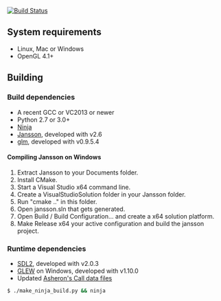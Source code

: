 [![Build Status](https://travis-ci.org/boardwalk/bzr.svg?branch=master)](https://travis-ci.org/boardwalk/bzr)

## System requirements

*  Linux, Mac or Windows
*  OpenGL 4.1+

## Building

### Build dependencies

* A recent GCC or VC2013 or newer
* Python 2.7 or 3.0+
* [Ninja](http://martine.github.io/ninja/)
* [Jansson](http://www.digip.org/jansson/), developed with v2.6
* [glm](http://glm.g-truc.net/), developed with v0.9.5.4

#### Compiling Jansson on Windows

1. Extract Jansson to your Documents folder.
2. Install CMake.
3. Start a Visual Studio x64 command line.
4. Create a VisualStudioSolution folder in your Jansson folder.
5. Run "cmake .." in this folder.
6. Open jansson.sln that gets generated.
7. Open Build / Build Configuration... and create a x64 solution platform.
8. Make Release x64 your active configuration and build the jansson project.

### Runtime dependencies

* [SDL2](http://libsdl.org/), developed with v2.0.3
* [GLEW](http://glew.sourceforge.net/) on Windows, developed with v1.10.0
* Updated [Asheron's Call data files](http://asheronscall.com/en/content/downloads)

```sh
$ ./make_ninja_build.py && ninja
```
